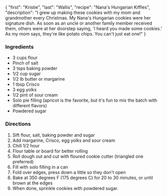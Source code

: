 {
    "first": "Kristie",
    "last": "Wallis",
    "recipe": "Nana's Hungarian Kiffles",
    "description": "I grew up making these cookies with my mom and grandmother every Christmas. My Nana's Hungarian cookies were her signature dish. As soon as an uncle or another family member received them, others were at her doorstep saying, 'I heard you made some cookies.' 
As my mom says, they're like potato chips. You can't just eat one!"
}

<div class="ingredients">
        <h3>Ingredients</h3>
        <ul>
<li>3 cups flour</li>
<li>Pinch of salt</li>
<li>3 tsps baking powder</li>
<li>1/2 cup sugar</li>
<li>1/2 lb butter or margarine</li>
<li>1 tbsp Crisco</li>
<li>3 egg yolks</li>
<li>1/2 pint of sour cream</li>
<li>Solo pie filling (apricot is the favorite, but it's fun to mix the batch with different flavors)</li>
<li>Powdered sugar</li>
        </ul>
      </div>
      <div class="directions">
        <h3>Directions</h3>
        <ol>
<li>Sift flour, salt, baking powder and sugar </li>
<li>Add margarine, Crisco, egg yolks and sour cream</li>
<li>Chill 1/2 hour</li>
<li>Flour table or board for better rolling</li>
<li>Roll dough out and cut with floured cookie cutter (triangled one preferred) </li>
<li>Fill with solo filling in a can </li>
<li>Fold over edges, press down a little so they don't open </li>
<li>Bake at 350 degrees F (175 degrees C) for 20 to 30 minutes, or until brown at the edges</li>
<li>When done, sprinkle cookies with powdered sugar.</li>
        </ol>
      </div>

